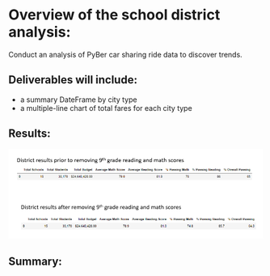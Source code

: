 # Overview of the school district analysis:
Conduct an analysis of PyBer car sharing ride data to discover trends.
## Deliverables will include:
* a summary DateFrame by city type
* a multiple-line chart of total fares for each city type

## Results:

 
 ![district_comparison](https://github.com/cortesh/School_District_Analysis/blob/main/Resources/district_comparison.PNG)
 
 



## Summary: 

